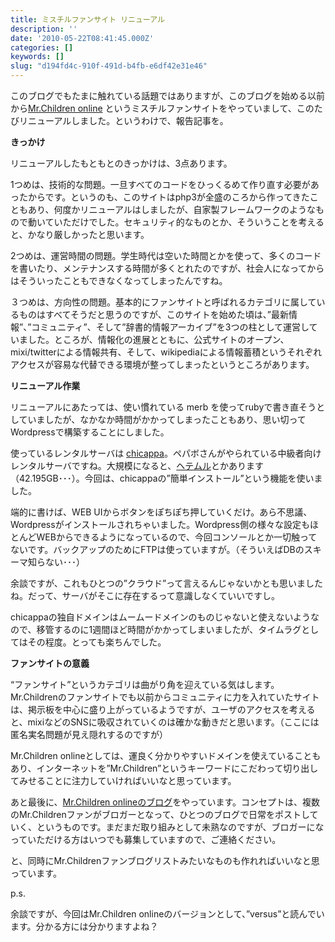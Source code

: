 ```yaml
---
title: ミスチルファンサイト リニューアル
description: ''
date: '2010-05-22T08:41:45.000Z'
categories: []
keywords: []
slug: "d194fd4c-910f-491d-b4fb-e6df42e31e46"
---
```

このブログでもたまに触れている話題ではありますが、このブログを始める以前から[Mr.Children online](http://mrchildren-fan.net/) というミスチルファンサイトをやっていまして、このたびリニューアルしました。というわけで、報告記事を。

**きっかけ**

リニューアルしたもともとのきっかけは、3点あります。

1つめは、技術的な問題。一旦すべてのコードをひっくるめて作り直す必要があったからです。というのも、このサイトはphp3が全盛のころから作ってきたこともあり、何度かリニューアルはしましたが、自家製フレームワークのようなもので動いていただけでした。セキュリティ的なものとか、そういうことを考えると、かなり厳しかったと思います。

2つめは、運営時間の問題。学生時代は空いた時間とかを使って、多くのコードを書いたり、メンテナンスする時間が多くとれたのですが、社会人になってからはそういったこともできなくなってしまったんですね。

３つめは、方向性の問題。基本的にファンサイトと呼ばれるカテゴリに属しているものはすべてそうだと思うのですが、このサイトを始めた頃は、”最新情報”、”コミュニティ”、そして”辞書的情報アーカイブ”を3つの柱として運営していました。ところが、情報化の進展とともに、公式サイトのオープン、mixi/twitterによる情報共有、そして、wikipediaによる情報蓄積というそれぞれアクセスが容易な代替できる環境が整ってしまったというところがあります。

**リニューアル作業**

リニューアルにあたっては、使い慣れている merb を使ってrubyで書き直そうとしていましたが、なかなか時間がかかってしまったこともあり、思い切ってWordpressで構築することにしました。

使っているレンタルサーバは [chicappa](http://chicappa.jp/)。ペパボさんがやられている中級者向けレンタルサーバですね。大規模になると、[ヘテムル](http://heteml.jp/)とかあります（42.195GB･･･）。今回は、chicappaの”簡単インストール”という機能を使いました。

端的に書けば、WEB UIからボタンをぽちぽち押していくだけ。あら不思議、Wordpressがインストールされちゃいました。Wordpress側の様々な設定もほとんどWEBからできるようになっているので、今回コンソールとか一切触ってないです。バックアップのためにFTPは使っていますが。（そういえばDBのスキーマ知らない･･･）

余談ですが、これもひとつの”クラウド”って言えるんじゃないかとも思いましたね。だって、サーバがそこに存在するって意識しなくていいですし。

chicappaの独自ドメインはムームードメインのものじゃないと使えないようなので、移管するのに1週間ほど時間がかかってしまいましたが、タイムラグとしてはその程度。とっても楽ちんでした。

**ファンサイトの意義**

“ファンサイト”というカテゴリは曲がり角を迎えている気はします。Mr.Childrenのファンサイトでも以前からコミュニティに力を入れていたサイトは、掲示板を中心に盛り上がっているようですが、ユーザのアクセスを考えると、mixiなどのSNSに吸収されていくのは確かな動きだと思います。（ここには匿名実名問題が見え隠れするのですが）

Mr.Children onlineとしては、運良く分かりやすいドメインを使えていることもあり、インターネットを”Mr.Children”というキーワードにこだわって切り出してみせることに注力していければいいなと思っています。

あと最後に、[Mr.Children onlineのブログ](http://blog.mrchildren-fan.net/)をやっています。コンセプトは、複数のMr.Childrenファンがブロガーとなって、ひとつのブログで日常をポストしていく、というものです。まだまだ取り組みとして未熟なのですが、ブロガーになっていただける方はいつでも募集していますので、ご連絡ください。

と、同時にMr.Childrenファンブログリストみたいなものも作れればいいなと思っています。

p.s.

余談ですが、今回はMr.Children onlineのバージョンとして、”versus”と読んでいます。分かる方には分かりますよね？